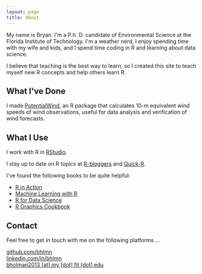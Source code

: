 ```yaml
---
layout: page
title: About
---
```


My name is Bryan. I'm a P.h. D. candidate of Environmental Science at the Florida Institute of Technology. I'm a weather nerd, I enjoy spending time with my wife and kids, and I spend time coding in R and learning about data science.

I believe that teaching is the best way to learn, so I created this site to teach myself new R concepts and help others learn R.

## What I've Done

I made [PotentialWind](https://github.com/bhlmn/PotentialWind), an R package that calculates 10-m equivalent wind speeds of wind observations, useful for data analysis and verification of wind forecasts.

## What I Use

I work with R in [RStudio](https://www.rstudio.com/).

I stay up to date on R topics at [R-bloggers](https://www.r-bloggers.com/) and [Quick-R](http://www.statmethods.net/).

I've found the following books to be quite helpful:

* [R in Action](https://www.amazon.com/Action-Data-Analysis-Graphics/dp/1617291382/ref=dp_ob_title_bk)
* [Machine Learning with R](https://www.amazon.com/Machine-Learning-Second-Brett-Lantz/dp/1784393908/ref=sr_1_1?s=books&ie=UTF8&qid=1471950378&sr=1-1&keywords=machine+learning+with+r)
* [R for Data Science](http://r4ds.had.co.nz/)
* [R Graphics Cookbook](https://www.amazon.com/gp/product/1449316956/ref=as_li_tf_tl?ie=UTF8&camp=1789&creative=9325&creativeASIN=1449316956&linkCode=as2&tag=cooforr09-20)

## <a name="contact"></a>Contact

Feel free to get in touch with me on the following platforms ...

<i class="icon-octopus"></i> [github.com/bhlmn](https://github.com/bhlmn)  
<i class="icon-linked_in"></i> [linkedin.com/in/bhlmn](https://www.linkedin.com/in/bhlmn)  
<i class="icon-at"></i> <a href="mailto: bholman2013@my.fit.edu">bholman2013 [at] my [dot] fit [dot] edu</a>
